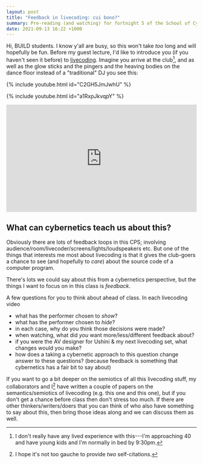 ```yaml
---
layout: post
title: "Feedback in livecoding: cui bono?"
summary: Pre-reading (and watching) for fortnight 5 of the School of Cybernetics Master's program
date: 2021-09-13 16:22 +1000
---
```


Hi, BUILD students. I know y'all are busy, so this won't take _too_ long and
will hopefully be fun. Before my guest lecture, I'd like to introduce you (if
you haven't seen it before) to [livecoding](https://toplap.org/about/). Imagine
you arrive at the club[^pingers], and as well as the glow sticks and the pingers
and the heaving bodies on the dance floor instead of a "traditional" DJ you see
this:

[^pingers]:
    I don't really have any lived experience with this---I'm approaching 40 and
    have young kids and I'm normally in bed by 9:30pm.

{% include youtube.html id="C2GH5JmJwhU" %}

{% include youtube.html id="a1RxpJkvqpY" %}

<div style="padding:56.25% 0 0 0;position:relative;"><iframe src="https://player.vimeo.com/video/592452477?color=be2edd" frameborder="0" allow="autoplay; fullscreen; picture-in-picture" allowfullscreen style="position:absolute;top:0;left:0;width:100%;height:100%;" title="Ushini &amp;amp; Ben live @ ACMC&amp;#039;21"></iframe></div><script src="https://player.vimeo.com/api/player.js"></script>

## What can cybernetics teach us about this?

Obviously there are lots of feedback loops in this CPS; involving
audience/room/livecoder/screens/lights/loudspeakers etc. But one of the things
that interests me most about livecoding is that it gives the club-goers a chance
to see (and hopefully to _care_) about the source code of a computer program.

There's lots we could say about this from a cybernetics perspective, but the
things I want to focus on in this class is _feedback_.

A few questions for you to think about ahead of class. In each livecoding video

- what has the performer chosen to _show_?
- what has the performer chosen to _hide_?
- in each case, why do you think those decisions were made?
- when watching, what did _you_ want more/less/different feedback about?
- if you were the AV designer for Ushini & my next livecoding set, what changes
  would you make?
- how does a taking a cybernetic approach to this question change answer to
  these questions? (because feedback is something that cybernetics has a fair
  bit to say about)

If you want to go a bit deeper on the semiotics of all this livecoding stuff, my
collaborators and I[^gauche] have written a couple of papers on the
semantics/semiotics of livecoding (e.g. this one and this one), but if you don't
get a chance before class then don't stress too much. If there are other
thinkers/writers/doers that you can think of who also have something to say
about this, then bring those ideas along and we can discuss them as well.

[^gauche]:
    I hope it's not too gauche to provide _two_ self-citations.
